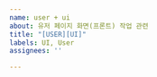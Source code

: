 ```yaml
---
name: user + ui
about: 유저 페이지 화면(프론트) 작업 관련
title: "[USER][UI]"
labels: UI, User
assignees: ''

---
```



